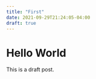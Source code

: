 ```yaml
---
title: "First"
date: 2021-09-29T21:24:05-04:00
draft: true
---
```


# Hello World

This is a draft post.
